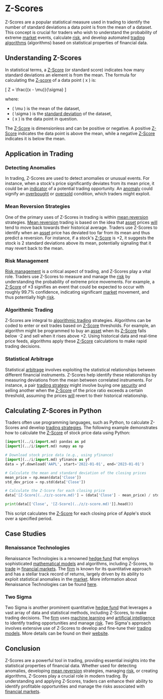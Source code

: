 # Z-Scores

Z-Scores are a popular statistical measure used in trading to identify the number of standard deviations a data point is from the mean of a dataset. This concept is crucial for traders who wish to understand the probability of extreme [market](../m/market.md) events, calculate [risk](../r/risk.md), and develop automated [trading algorithms](../t/trading_algorithms.md) (algorithms) based on statistical properties of financial data.

## Understanding Z-Scores

In statistical terms, a [Z-Score](../z/z-score.md) (or standard score) indicates how many standard deviations an element is from the mean. The formula for calculating the [Z-score](../z/z-score.md) of a data point \( x \) is:

\[ Z = \frac{(x - \mu)}{\sigma} \]

where:
- \( \mu \) is the mean of the dataset,
- \( \sigma \) is the [standard deviation](../s/standard_deviation.md) of the dataset,
- \( x \) is the data point in question.

The [Z-Score](../z/z-score.md) is dimensionless and can be positive or negative. A positive [Z-Score](../z/z-score.md) indicates the data point is above the mean, while a negative [Z-Score](../z/z-score.md) indicates it is below the mean.

## Application in Trading

### Detecting Anomalies

In trading, Z-Scores are used to detect anomalies or unusual events. For instance, when a stock's price significantly deviates from its mean price, it could be an [indicator](../i/indicator.md) of a potential trading opportunity. An [anomaly](../a/anomaly.md) could signify an [overbought](../o/overbought.md) or [oversold](../o/oversold.md) condition, which traders might exploit.

### Mean Reversion Strategies

One of the primary uses of Z-Scores in trading is within [mean reversion](../m/mean_reversion.md) strategies. [Mean reversion](../m/mean_reversion.md) trading is based on the idea that [asset](../a/asset.md) prices [will](../w/will.md) tend to move back towards their historical average. Traders use Z-Scores to identify when an [asset](../a/asset.md) price has deviated too far from its mean and thus predict a reversion. For instance, if a stock's [Z-Score](../z/z-score.md) is +2, it suggests the stock is 2 standard deviations above its mean, potentially signaling that it may revert back to the mean.

### Risk Management

[Risk management](../r/risk_management.md) is a critical aspect of trading, and Z-Scores play a vital role. Traders use Z-Scores to measure and manage the [risk](../r/risk.md) by understanding the probability of extreme price movements. For example, a [Z-Score](../z/z-score.md) of ±3 signifies an event that could be expected to occur with roughly 99.7% confidence, indicating significant [market](../m/market.md) movement, and thus potentially high [risk](../r/risk.md).

### Algorithmic Trading

Z-Scores are integral to [algorithmic trading](../a/algorithmic_trading.md) strategies. Algorithms can be coded to enter or exit trades based on [Z-Score](../z/z-score.md) thresholds. For example, an algorithm might be programmed to buy an [asset](../a/asset.md) when its [Z-Score](../z/z-score.md) falls below -2 and sell when it rises above +2. Using historical data and real-time price feeds, algorithms apply these [Z-Score](../z/z-score.md) calculations to make rapid trading decisions.

### Statistical Arbitrage

Statistical [arbitrage](../a/arbitrage.md) involves exploiting the statistical relationships between different financial instruments. Z-Scores help identify these relationships by measuring deviations from the mean between correlated instruments. For instance, a pair [trading strategy](../t/trading_strategy.md) might involve buying one [security](../s/security.md) and selling another when the [Z-Score](../z/z-score.md) of the price ratio exceeds a certain threshold, assuming the prices [will](../w/will.md) revert to their historical relationship.

## Calculating Z-Scores in Python

Traders often use programming languages, such as Python, to calculate Z-Scores and develop [trading strategies](../t/trading_strategies.md). The following example demonstrates how to calculate the [Z-Score](../z/z-score.md) of stock price data using Python:

```python
[import](../i/import.md) pandas as pd
[import](../i/import.md) numpy as np

# Download stock price data (e.g., using yfinance)
[import](../i/import.md) yfinance as yf
data = yf.download('AAPL', start='2022-01-01', end='2023-01-01')

# Calculate the mean and standard deviation of the closing prices
mean_price = np.mean(data['Close'])
std_dev_price = np.std(data['Close'])

# Calculate the Z-Score for each closing price
data['[Z-Score](../z/z-score.md)'] = (data['Close'] - mean_price) / std_dev_price

print(data[['Close', '[Z-Score](../z/z-score.md)']].head())
```

This script calculates the [Z-Score](../z/z-score.md) for each closing price of Apple's stock over a specified period.

## Case Studies

### Renaissance Technologies

Renaissance Technologies is a renowned [hedge fund](../h/hedge_fund.md) that employs sophisticated [mathematical models](../m/mathematical_models_in_trading.md) and algorithms, including Z-Scores, to [trade](../t/trade.md) in [financial markets](../f/financial_market.md). The [firm](../f/firm.md) is known for its quantitative approach and has a stellar track record of returns, largely driven by its ability to exploit statistical anomalies in the [market](../m/market.md). More information about Renaissance Technologies can be found [here](https://www.rentec.com/).

### Two Sigma

Two Sigma is another prominent quantitative [hedge fund](../h/hedge_fund.md) that leverages a vast array of data and statistical methods, including Z-Scores, to make trading decisions. The [firm](../f/firm.md) uses [machine learning](../m/machine_learning.md) and [artificial intelligence](../a/artificial_intelligence_in_trading.md) to identify trading opportunities and manage [risk](../r/risk.md). Two Sigma's approach involves extensive use of Z-Scores to develop and fine-tune their [trading models](../t/trading_models.md). More details can be found on their [website](https://www.twosigma.com/).

## Conclusion

Z-Scores are a powerful tool in trading, providing essential insights into the statistical properties of financial data. Whether used for detecting anomalies, developing [mean reversion](../m/mean_reversion.md) strategies, managing [risk](../r/risk.md), or creating algorithms, Z-Scores play a crucial role in modern trading. By understanding and applying Z-Scores, traders can enhance their ability to identify profitable opportunities and manage the risks associated with [financial markets](../f/financial_market.md).
